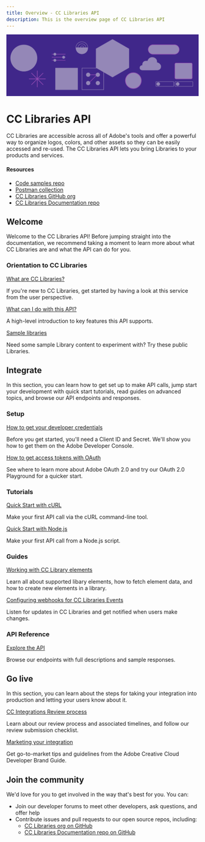```yaml
---
title: Overview - CC Libraries API
description: This is the overview page of CC Libraries API
---
```


<Hero slots="image, heading, text" background="rgb(64, 34, 138)"/>

![Hero image](./illustration.png)

# CC Libraries API

CC Libraries are accessible across all of Adobe's tools and offer a powerful way to organize logos, colors, and other assets so they can be easily accessed and re-used. The CC Libraries API lets you bring Libraries to your products and services.

<Resources slots="heading, links"/>

#### Resources

- [Code samples repo](https://github.com/cc-libraries-api/code-samples)
- [Postman collection](https://github.com/cc-libraries-api/api-docs/blob/master/adobe_cc_libraries_apis.postman_collection.json)
- [CC Libraries GitHub org](https://github.com/cc-libraries-api)
- [CC Libraries Documentation repo](https://github.com/AdobeDocs/cc-libraries-api)

## Welcome

Welcome to the CC Libraries API! Before jumping straight into the documentation, we recommend taking a moment to learn more about what CC Libraries are and what the API can do for you.

<DiscoverBlock slots="heading, link, text"/>

### Orientation to CC Libraries

[What are CC Libraries?](welcome/product-overview/)

If you're new to CC Libraries, get started by having a look at this service from the user perspective.

<DiscoverBlock slots="link, text"/>

[What can I do with this API?](welcome/api-features/)

A high-level introduction to key features this API supports.

<DiscoverBlock slots="link, text"/>

[Sample libraries](welcome/sample-libraries/)

Need some sample Library content to experiment with? Try these public Libraries.

## Integrate

In this section, you can learn how to get set up to make API calls, jump start your development with quick start tutorials, read guides on advanced topics, and browse our API endpoints and responses.

<DiscoverBlock slots="heading, link, text"/>

### Setup

[How to get your developer credentials](integrate/setup/developer-credentials/)

Before you get started, you'll need a Client ID and Secret. We'll show you how to get them on the Adobe Developer Console.

<DiscoverBlock slots="link, text"/>

[How to get access tokens with OAuth](integrate/setup/oauth/)

See where to learn more about Adobe OAuth 2.0 and try our OAuth 2.0 Playground for a quicker start.

<DiscoverBlock slots="heading, link, text"/>

### Tutorials

[Quick Start with cURL](integrate/tutorials/quick-start-curl/)

Make your first API call via the cURL command-line tool.

<DiscoverBlock slots="link, text"/>

[Quick Start with Node.js](integrate/tutorials/quick-start-nodejs/)

Make your first API call from a Node.js script.

<DiscoverBlock slots="heading, link, text"/>

### Guides

[Working with CC Library elements](integrate/guides/working-with-elements/)

Learn all about supported libary elements, how to fetch element data, and how to create new elements in a library.

<DiscoverBlock slots="link, text"/>

[Configuring webhooks for CC Libraries Events](integrate/guides/configuring-events-webhooks/)

Listen for updates in CC Libraries and get notified when users make changes.

<DiscoverBlock slots="heading, link, text"/>

### API Reference

[Explore the API](api/)

Browse our endpoints with full descriptions and sample responses.

## Go live

In this section, you can learn about the steps for taking your integration into production and letting your users know about it.

<DiscoverBlock slots="link, text"/>

[CC Integrations Review process](go-live/review-process/)

Learn about our review process and associated timelines, and follow our review submission checklist.

<DiscoverBlock slots="link, text"/>

[Marketing your integration](go-live/marketing/)

Get go-to-market tips and guidelines from the Adobe Creative Cloud Developer Brand Guide.

## Join the community

We'd love for you to get involved in the way that's best for you. You can:

- Join our developer forums to meet other developers, ask questions, and offer help
- Contribute issues and pull requests to our open source repos, including:
  - [CC Libraries org on GitHub](https://github.com/cc-libraries-api)
  - [CC Libraries Documentation repo on GitHub](https://github.com/AdobeDocs/cc-libraries-api)
